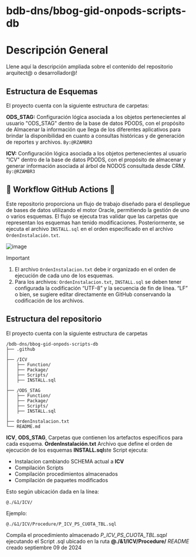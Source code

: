 # bdb-dns/bbog-gid-onpods-scripts-db

# Descripción General
Llene aquí la descripción ampliada sobre el contenido del repositorio 
arquitect@ o desarrollador@!

## Estructura de Esquemas 
El proyecto cuenta con la siguiente estructura de carpetas:  

**ODS_STAG:** Configuración lógica asociada a los objetos pertenecientes al usuario "ODS_STAG" dentro de la base de datos PDODS, con el propósito de Almacenar la información que llega de los diferentes aplicativos para brindar la disponibilidad 
en cuanto a consultas históricas y de generación de reportes y archivos.  `By:@RZAMBR3`

**ICV:** Configuración lógica asociada a los objetos pertenecientes al usuario "ICV" dentro de la base de datos PDODS, con el propósito de almacenar y generar información asociada al árbol de NODOS consultada desde CRM.  `By:@RZAMBR3`

## :rocket: Workflow GitHub Actions :rocket: 
Este repositorio proporciona un flujo de trabajo diseñado para el despliegue de bases de datos utilizando el motor Oracle, permitiendo la gestión de uno o varios esquemas. El flujo se ejecuta tras validar que las carpetas que representan los esquemas han tenido modificaciones. Posteriormente, se ejecuta el archivo `INSTALL.sql` en el orden especificado en el archivo `OrdenInstalación.txt`.

![image](https://github.com/user-attachments/assets/d92115a3-14b5-4a9b-8f30-ffd59f0f8c5a)

> [!IMPORTANT]
> 1. El archivo `OrdenInstalacion.txt` debe ir organizado en el orden de ejecución de cada uno de los esquemas.
> 2. Para los archivos: `OrdenInstalacion.txt`, `INSTALL.sql` se deben tener configurada la codificación “UTF-8” y la secuencia de fin de línea. “LF” o bien, se sugiere editar directamente en GitHub conservando la codificación de los archivos.

## Estructura del repositorio
El proyecto cuenta con la siguiente estructura de carpetas
~~~
/bdb-dns/bbog-gid-onpods-scripts-db
├── .github
│
├── /ICV
│   ├── Function/
│   ├── Package/
│   ├── Scripts/
│   ├── INSTALL.sql
│
├── /ODS_STAG
│   ├── Function/
│   ├── Package/
│   ├── Scripts/
│   ├── INSTALL.sql
│
├── OrdenInstalacion.txt
└── README.md

~~~
**ICV**, **ODS_STAG**, Carpetas que contienen los artefactos específicos para cada esquema.
**OrdenInstalación.txt** Archivo que define el orden de ejecución de los esquemas
**INSTALL.sql**ste Script ejecuta:
- Instalacion cambiando SCHEMA actual a **ICV**
- Compilación Scripts
- Compilación procedimientos almacenados
- Compilación de paquetes modificados

Esto según ubicación dada en la línea:
~~~
@./&1/ICV/
~~~
 Ejemplo: 
 ~~~
 @./&1/ICV/Procedure/P_ICV_PS_CUOTA_TBL.sql
~~~
Compila el procedimiento almacenado *P_ICV_PS_CUOTA_TBL.sqpl* ejecutando el Script .sql ubicado en la ruta **@./&1/ICV/Procedure/**
  *README* creado septiembre 09 de 2024
